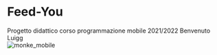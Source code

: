 # Feed-You
Progetto didattico corso programmazione mobile 2021/2022
Benvenuto Luigg
<br/> ![monke_mobile](https://i.gifer.com/9KOF.gif)
